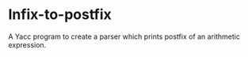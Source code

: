 # Infix-to-postfix
A Yacc program to create a parser which prints postfix of an arithmetic expression.
